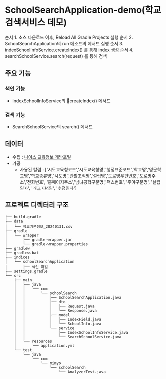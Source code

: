# SchoolSearchApplication-demo(학교검색서비스 데모)
순서 1. 소스 다운로드 이후, Reload All Gradle Projects 실행
순서 2. SchoolSearchApplication의 run 메소드의 메서드 실행
순서 3. indexSchoolInfoService.createIndex() 를 통해 index 생성
순서 4. searchSchoolService.search(request) 를 통해 검색

## 주요 기능
### 색인 기능
- IndexSchoolInfoService의 createIndex() 메서드
### 검색 기능
- SearchSchoolService의 search() 메서드

## 데이터
- 수집 : [나이스 교육정보 개방포털](https://open.neis.go.kr/portal/data/service/selectServicePage.do?page=1&rows=10&sortColumn=&sortDirection=&infId=OPEN17020190531110010104913&infSeq=3)
- 가공
  - 사용된 칼럼 : ['시도교육청코드','시도교육청명','행정표준코드','학교명','영문학교명','학교종류명','시도명','관할조직명','설립명','도로명우편번호','도로명주소','전화번호', '홈페이지주소','남녀공학구분명','팩스번호', '주야구분명', '설립일자', '개교기념일', '수정일자']

## 프로젝트 디렉터리 구조
```
├── build.gradle
├── data
│   └── 학교기본정보_20240131.csv
├── gradle
│   └── wrapper
│       ├── gradle-wrapper.jar
│       └── gradle-wrapper.properties
├── gradlew
├── gradlew.bat
├── indices
│   └── schoolSearchApplication
│       ├── 색인 파일
├── settings.gradle
└── src
    ├── main
    │   ├── java
    │   │   └── com
    │   │       └── schoolSearch
    │   │           ├── SchoolSearchApplication.java
    │   │           ├── dto
    │   │           │   ├── Request.java
    │   │           │   └── Response.java
    │   │           ├── model
    │   │           │   ├── IndexField.java
    │   │           │   └── SchoolInfo.java
    │   │           └── service
    │   │               ├── IndexSchoolInfoService.java
    │   │               └── SearchSchoolService.java
    │   └── resources
    │       └── application.yml
    └── test
        └── java
            └── com
                └── mimyo
                    └── schoolSearch
                        └── AnalyzerTest.java
```
